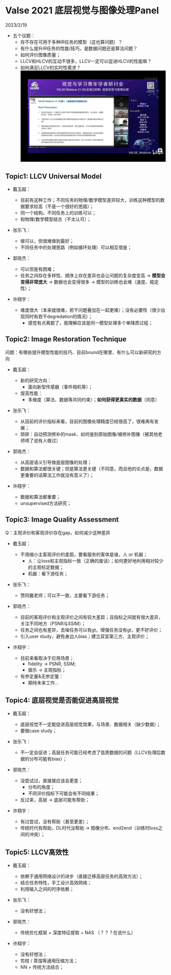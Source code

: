 # Valse 2021 底层视觉与图像处理Panel  

2023/2/19  

* 五个议题：  
    * 存不存在可用于多种IR任务的模型（这也算问题）？  
    * 有什么提升IR任务的性能/技巧，是数据问题还是算法问题？  
    * 如何评价图像质量；  
    * LLCV和HLCV的互动不很多，LLCV一定可以促进HLCV的性能嘛？  
    * 如何满足LLCV的实时性需求？  
    ![](https://raw.githubusercontent.com/YouCaiJun98/MyPicBed/main/imgs/20230219173331.png)  

## Topic1: LLCV Universal Model  
* 戴玉超：  
    * 目前有这种工作；不同任务的物理/数学模型差异较大，训练这种模型的数据要求较高（不是一个很好的思路）；  
    * 同一个结构，不同任务上的训练可以；  
    * 和物理/数学模型结合（不太认可）；  

* 张乐飞：  
    * 做可以，但很难做到最好；  
    * 不同任务中的处理思路（例如循环处理）可以相互借鉴；  

* 郭晓杰：  
    * 可以但是有困难；  
    * 任务之间存在多样性、顺序上存在差异也会让问题的复杂度变高 -> **模型会变得非常庞大** -> 数据也会变得很多 -> 模型的训练也会难（速度、稳定性）；

* 许翔宇：  
    * 难度很大（本来就很难，若干问题叠加在一起更难）；没有必要性（很少出现同时有若干degredation的情况）；  
        * 感觉有点离题了，我理解应该是同一模型处理多个单降质过程；    

## Topic2: Image Restoration Technique  
问题：有哪些提升模型性能的技巧、目前bound在哪里、有什么可以新研究的方向  
* 戴玉超：  
    * 新的研究方向：  
        * 面向新型传感器（事件相机等）；  
    * 提高性能：  
        * 多维度（算法、数据等共同约束）；**如何获得更真实的数据**（同意）  

* 张乐飞：  
    * 从目前的评价指标来看，目前的图像处理精度已经很高了，很难再有发展；  
    * 琐碎：自动预测修补的mask、如何鉴别原始图像/被修补图像（被其他老师喷了说有人做过）  

* 郭晓杰：  
    * 从高层语义引导做底层图像的处理；  
    * 数据和算法都很关键；但是算法更关键（不同意，而且他的论点是，数据更重要的话算法工作就没有意义了）；    

* 许翔宇：  
    * 数据和算法都重要；  
    * unsupervised方法研究；  

## Topic3: Image Quality Assessment  
Q：主观评价和客观评价存在gap，如何减少这种差异  
* 戴玉超：  
    * 不用缩小主客观评价的差距，要看服务的客体是谁，人 or 机器；  
        * 人：让loss和主观指标一致（正确的废话）；如何更好地利用相对较少的主观标定数据；  
        * 机器：看下游任务；  

* 张乐飞：  
    * 赞同戴老师；可以不一致，主要看下游任务；  

* 郭晓杰：  
    * 目前的客观评价和主观评价之间有较大差距；且指标之间就有很大差异，关注不同地方（PSNR与SSIM）；  
    * 任务之间也有差异，去噪任务可以有gt，增强任务没有gt，更不好评价；  
    * 引入user study，避免身边人bias；建立双盲第三方、主观评价；  

* 许翔宇：  
    * 目前来看取决于应用场景；  
        * fidelity -> PSNR, SSIM;  
        * 娱乐 -> 主观指标；  
    * 有参定量&无参定量：  
        * 期待未来工作...  

## Topic4: 底层视觉是否能促进高层视觉  
* 戴玉超：  
    * 底层视觉不一定能促进高层视觉效果，与场景、数据相关（缺少数据）；  
    * 要做case study；  

* 张乐飞：  
    * 不一定会促进；高层任务可能已经考虑了低质数据的问题（LLCV处理后数据的分布可能有bias）；    

* 郭晓杰：  
    * 没尝试过，直接接应该会更差；  
        * 分布的角度；  
        * 不同评价指标下可能会有不同结果；  
    * 反过来，高层 -> 底层可能有帮助；  

* 许翔宇：  
    * 有过尝试，没有帮助（甚至更差）；  
    * 传统时代有帮助，DL时代没帮助 -> 图像分布、end2end（训练时loss之间的冲突）；  

## Topic5: LLCV高效性  
* 戴玉超：  
    * 依赖于通用网络设计的进步（直接迁移高层任务的高效方法）；  
    * 结合任务特性，手工设计高效网络；  
    * 利用输入之间的时序依赖；  

* 张乐飞：  
    * 没有好想法；  

* 郭晓杰：  
    * 传统优化框架 + 深度特征提取 + NAS （？？？在说什么）  


* 许翔宇：  
    * 没有好想法；  
    * 剪枝 / 蒸馏等通用压缩方法；  
    * NN + 传统方法结合；  

